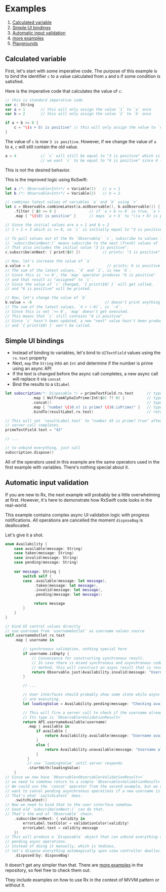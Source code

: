 Examples
========

1. [Calculated variable](#calculated-variable)
1. [Simple UI bindings](#simple-ui-bindings)
1. [Automatic input validation](#automatic-input-validation)
1. [more examples](../RxExample)
1. [Playgrounds](Playgrounds.md)

## Calculated variable

First, let's start with some imperative code.
The purpose of this example is to bind the identifier `c` to a value calculated from `a` and `b` if some condition is satisfied.

Here is the imperative code that calculates the value of `c`:

```swift
// this is standard imperative code
var c: String
var a = 1       // this will only assign the value `1` to `a` once
var b = 2       // this will only assign the value `2` to `b` once

if a + b >= 0 {
    c = "\(a + b) is positive" // this will only assign the value to `c` once
}
```

The value of `c` is now `3 is positive`. However, if we change the value of `a` to `4`, `c` will still contain the old value.

```swift
a = 4           // `c` will still be equal to "3 is positive" which is not good
                // we want `c` to be equal to "6 is positive" since 4 + 2 = 6
```

This is not the desired behavior.

This is the improved logic using RxSwift:

```swift
let a /*: Observable<Int>*/ = Variable(1)   // a = 1
let b /*: Observable<Int>*/ = Variable(2)   // b = 2

// combines latest values of variables `a` and `b` using `+`
let c = Observable.combineLatest(a.asObservable(), b.asObservable()) { $0 + $1 }
	.filter { $0 >= 0 }               // if `a + b >= 0` is true, `a + b` is passed to the map operator
	.map { "\($0) is positive" }      // maps `a + b` to "\(a + b) is positive"

// Since the initial values are a = 1 and b = 2
// 1 + 2 = 3 which is >= 0, so `c` is initially equal to "3 is positive"

// To pull values out of the Rx `Observable` `c`, subscribe to values from `c`.
// `subscribe(onNext:)` means subscribe to the next (fresh) values of `c`.
// That also includes the initial value "3 is positive".
c.subscribe(onNext: { print($0) })          // prints: "3 is positive"

// Now, let's increase the value of `a`
a.value = 4                                   // prints: 6 is positive
// The sum of the latest values, `4` and `2`, is now `6`.
// Since this is `>= 0`, the `map` operator produces "6 is positive"
// and that result is "assigned" to `c`.
// Since the value of `c` changed, `{ print($0) }` will get called,
// and "6 is positive" will be printed.

// Now, let's change the value of `b`
b.value = -8                                 // doesn't print anything
// The sum of the latest values, `4 + (-8)`, is `-4`.
// Since this is not `>= 0`, `map` doesn't get executed.
// This means that `c` still contains "6 is positive"
// Since `c` hasn't been updated, a new "next" value hasn't been produced,
// and `{ print($0) }` won't be called.
```

## Simple UI bindings

* Instead of binding to variables, let's bind to `UITextField` values using the `rx.text` property
* Next, `map` the `String` into an `Int` and determine if the number is prime using an async API
* If the text is changed before the async call completes, a new async call will replace it via `concat`
* Bind the results to a `UILabel`

```swift
let subscription/*: Disposable */ = primeTextField.rx.text      // type is Observable<String>
            .map { WolframAlphaIsPrime(Int($0) ?? 0) }          // type is Observable<Observable<Prime>>
            .concat()                                           // type is Observable<Prime>
            .map { "number \($0.n) is prime? \($0.isPrime)" }   // type is Observable<String>
            .bindTo(resultLabel.rx.text)                        // return Disposable that can be used to unbind everything

// This will set `resultLabel.text` to "number 43 is prime? true" after
// server call completes.
primeTextField.text = "43"

// ...

// to unbind everything, just call
subscription.dispose()
```

All of the operators used in this example are the same operators used in the first example with variables. There's nothing special about it.

## Automatic input validation

If you are new to Rx, the next example will probably be a little overwhelming at first. However, it's here to demonstrate how RxSwift code looks in the real-world.

This example contains complex async UI validation logic with progress notifications.
All operations are cancelled the moment `disposeBag` is deallocated.

Let's give it a shot.

```swift
enum Availability {
    case available(message: String)
    case taken(message: String)
    case invalid(message: String)
    case pending(message: String)
    
    var message: String {
        switch self {
        case .available(message: let message),
             .taken(message: let message),
             .invalid(message: let message),
             .pending(message: let message): 

             return message
        }
    }
}

// bind UI control values directly
// use username from `usernameOutlet` as username values source
self.usernameOutlet.rx.text
    .map { username in

        // synchronous validation, nothing special here
        if username.isEmpty {
            // Convenience for constructing synchronous result.
            // In case there is mixed synchronous and asynchronous code inside the same
            // method, this will construct an async result that is resolved immediately.
            return Observable.just(Availability.invalid(message: "Username can't be empty."))
        }

        // ...

        // User interfaces should probably show some state while async operations
        // are executing.
        let loadingValue = Availability.pending(message: "Checking availability ...")

        // This will fire a server call to check if the username already exists.
        // Its type is `Observable<ValidationResult>`
        return API.usernameAvailable(username)
          .map { available in
              if available {
                  return Availability.available(message: "Username available")
              }
              else {
                  return Availability.unavailable(message: "Username already taken")
              }
          }
          // use `loadingValue` until server responds
          .startWith(loadingValue)
    }
// Since we now have `Observable<Observable<ValidationResult>>`
// we need to somehow return to a simple `Observable<ValidationResult>`.
// We could use the `concat` operator from the second example, but we really
// want to cancel pending asynchronous operations if a new username is provided.
// That's what `switchLatest` does.
    .switchLatest()
// Now we need to bind that to the user interface somehow.
// Good old `subscribe(onNext:)` can do that.
// That's the end of `Observable` chain.
    .subscribe(onNext: { validity in
        errorLabel.textColor = validationColor(validity)
        errorLabel.text = validity.message
    })
// This will produce a `Disposable` object that can unbind everything and cancel
// pending async operations.
// Instead of doing it manually, which is tedious,
// let's dispose everything automagically upon view controller dealloc.
    .disposed(by: disposeBag)
```

It doesn't get any simpler than that. There are [more examples](../RxExample) in the repository, so feel free to check them out.

They include examples on how to use Rx in the context of MVVM pattern or without it.
